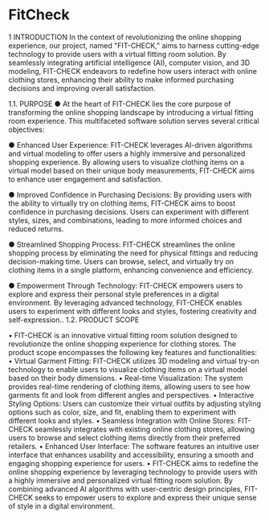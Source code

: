 # FitCheck

1	INTRODUCTION
In the context of revolutionizing the online shopping experience, our project, named "FIT-CHECK," aims to harness cutting-edge technology to provide users with a virtual fitting room solution. By seamlessly integrating artificial intelligence (AI), computer vision, and 3D modeling, FIT-CHECK endeavors to redefine how users interact with online clothing stores, enhancing their ability to make informed purchasing decisions and improving overall satisfaction.

1.1.	PURPOSE
●	At the heart of FIT-CHECK lies the core purpose of transforming the online shopping landscape by introducing a virtual fitting room experience. This multifaceted software solution serves several critical objectives:

●	Enhanced User Experience: FIT-CHECK leverages AI-driven algorithms and virtual modeling to offer users a highly immersive and personalized shopping experience. By allowing users to visualize clothing items on a virtual model based on their unique body measurements, FIT-CHECK aims to enhance user engagement and satisfaction.

●	Improved Confidence in Purchasing Decisions: By providing users with the ability to virtually try on clothing items, FIT-CHECK aims to boost confidence in purchasing decisions. Users can experiment with different styles, sizes, and combinations, leading to more informed choices and reduced returns.

●	Streamlined Shopping Process: FIT-CHECK streamlines the online shopping process by eliminating the need for physical fittings and reducing decision-making time. Users can browse, select, and virtually try on clothing items in a single platform, enhancing convenience and efficiency.

●	Empowerment Through Technology: FIT-CHECK empowers users to explore and express their personal style preferences in a digital environment. By leveraging advanced technology, FIT-CHECK enables users to experiment with different looks and styles, fostering creativity and self-expression..
1.2.	PRODUCT SCOPE

•	FIT-CHECK is an innovative virtual fitting room solution designed to revolutionize the online shopping experience for clothing stores. The product scope encompasses the following key features and functionalities:
•	Virtual Garment Fitting: FIT-CHECK utilizes 3D modeling and virtual try-on technology to enable users to visualize clothing items on a virtual model based on their body dimensions.
•	Real-time Visualization: The system provides real-time rendering of clothing items, allowing users to see how garments fit and look from different angles and perspectives.
•	Interactive Styling Options: Users can customize their virtual outfits by adjusting styling options such as color, size, and fit, enabling them to experiment with different looks and styles.
•	Seamless Integration with Online Stores: FIT-CHECK seamlessly integrates with existing online clothing stores, allowing users to browse and select clothing items directly from their preferred retailers.
•	Enhanced User Interface: The software features an intuitive user interface that enhances usability and accessibility, ensuring a smooth and engaging shopping experience for users.
•	FIT-CHECK aims to redefine the online shopping experience by leveraging technology to provide users with a highly immersive and personalized virtual fitting room solution. By combining advanced AI algorithms with user-centric design principles, FIT-CHECK seeks to empower users to explore and express their unique sense of style in a digital environment.

